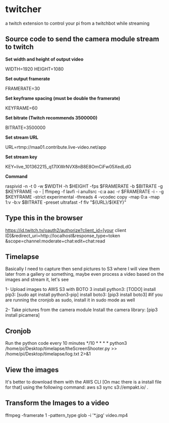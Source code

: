 # twitcher
a twitch extension to control your pi from a twitchbot while streaming

## Source code to send the camera module stream to twitch ##

**Set width and height of output video**

WIDTH=1920
HEIGHT=1080

**Set output framerate**

FRAMERATE=30

**Set keyframe spacing (must be double the framerate)**

KEYFRAME=60

**Set bitrate (Twitch recommends 3500000)**

BITRATE=3500000

**Set stream URL**

URL=rtmp://maa01.contribute.live-video.net/app


**Set stream key**

KEY=live_101362215_q17lXWrNVX8nB8E8OmCiFw05XedLdG

**Command**

raspivid -n -t 0 -w $WIDTH -h $HEIGHT -fps $FRAMERATE -b $BITRATE -g $KEYFRAME -o - | ffmpeg -f lavfi -i anullsrc -c:a aac -r $FRAMERATE -i - -g $KEYFRAME -strict experimental -threads 4 -vcodec copy -map 0:a -map 1:v -b:v $BITRATE -preset ultrafast -f flv "${URL}/${KEY}"

## Type this in the browser ##
https://id.twitch.tv/oauth2/authorize?client_id=[your client ID]&redirect_uri=http://localhost&response_type=token &scope=channel:moderate+chat:edit+chat:read

## Timelapse ##
Basically I need to capture then send pictures to S3 where I will view them later from a gallery or something, maybe even process a video based on the images and stream it, let's see

1- Upload images to AWS S3 with BOTO 3
install python3: [TODO]
install pip3: [sudo apt install python3-pip]
install boto3: [pip3 install boto3] #if you are running the cronjob as sudo, install it in sudo mode as well

2- Take pictures from the camera module
Install the camera library: [pip3 install picamera]

## Cronjob ##
Run the python code every 10 minutes
*/10 * * * * python3 /home/pi/Desktop/timelapse/theScreenShooter.py >> /home/pi/Desktop/timelapse/log.txt 2>&1

## View the images ##
It's better to download them with the AWS CLI [On mac there is a install file for that] using the following command:
aws s3 sync s3://empakt.io/ .

## Transform the Images to a video ##
ffmpeg -framerate 1 -pattern_type glob -i '*.jpg' video.mp4

